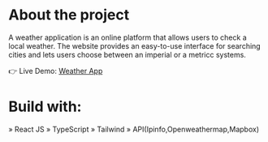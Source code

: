 # About the project

A weather application is an online platform that allows users to check a local weather.  The website provides an easy-to-use interface for searching cities and lets users choose between an imperial or a metricc systems.

👉 Live Demo: [Weather App](https://react-weather-jet-phi.vercel.app)

# Build with:
» React JS
» TypeScript
» Tailwind
» API(Ipinfo,Openweathermap,Mapbox)



